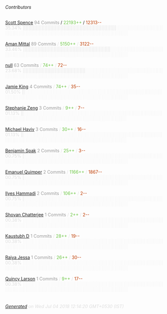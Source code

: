###### Contributors
[Scott Spence](https://github.com/spences10)
<font color="#999">94 Commits</font> / <font color="#6cc644">22193++</font> / <font color="#bd3c00"> 12313--</font>
<font color="#dedede">35.34%&nbsp;<font color="#dedede">||||||||||||||||||||||||||||||||||||||||||||||||||||||||||||||||</font><font color="#f4f4f4">||||||||||||||||||||||||||||||||||||||||||||||||||||||||||||||||||||||||||||||||||||||||||||||||||||||||||||||||||||</font><br><br>
[Aman Mittal](https://github.com/amandeepmittal)
<font color="#999">89 Commits</font> / <font color="#6cc644">5150++</font> / <font color="#bd3c00"> 3122--</font>
<font color="#dedede">33.46%&nbsp;<font color="#dedede">||||||||||||||||||||||||||||||||||||||||||||||||||||||||||||</font><font color="#f4f4f4">||||||||||||||||||||||||||||||||||||||||||||||||||||||||||||||||||||||||||||||||||||||||||||||||||||||||||||||||||||||||</font><br><br>
[null](https://github.com/apps/greenkeeper)
<font color="#999">63 Commits</font> / <font color="#6cc644">74++</font> / <font color="#bd3c00"> 72--</font>
<font color="#dedede">23.68%&nbsp;<font color="#dedede">|||||||||||||||||||||||||||||||||||||||||||</font><font color="#f4f4f4">|||||||||||||||||||||||||||||||||||||||||||||||||||||||||||||||||||||||||||||||||||||||||||||||||||||||||||||||||||||||||||||||||||||||||</font><br><br>
[Jamie King](https://github.com/king0120)
<font color="#999">4 Commits</font> / <font color="#6cc644">74++</font> / <font color="#bd3c00"> 35--</font>
<font color="#dedede">01.50%&nbsp;<font color="#dedede">||</font><font color="#f4f4f4">||||||||||||||||||||||||||||||||||||||||||||||||||||||||||||||||||||||||||||||||||||||||||||||||||||||||||||||||||||||||||||||||||||||||||||||||||||||||||||||||||||||||||||||||||</font><br><br>
[Stephanie Zeng](https://github.com/stephanie56)
<font color="#999">3 Commits</font> / <font color="#6cc644">9++</font> / <font color="#bd3c00"> 7--</font>
<font color="#dedede">01.13%&nbsp;<font color="#dedede">||</font><font color="#f4f4f4">||||||||||||||||||||||||||||||||||||||||||||||||||||||||||||||||||||||||||||||||||||||||||||||||||||||||||||||||||||||||||||||||||||||||||||||||||||||||||||||||||||||||||||||||||</font><br><br>
[Michael Haviv](https://github.com/mhaviv)
<font color="#999">3 Commits</font> / <font color="#6cc644">30++</font> / <font color="#bd3c00"> 16--</font>
<font color="#dedede">01.13%&nbsp;<font color="#dedede">||</font><font color="#f4f4f4">||||||||||||||||||||||||||||||||||||||||||||||||||||||||||||||||||||||||||||||||||||||||||||||||||||||||||||||||||||||||||||||||||||||||||||||||||||||||||||||||||||||||||||||||||</font><br><br>
[Benjamin Spak](https://github.com/benjaminspak)
<font color="#999">2 Commits</font> / <font color="#6cc644">25++</font> / <font color="#bd3c00"> 3--</font>
<font color="#dedede">00.75%&nbsp;<font color="#dedede">|</font><font color="#f4f4f4">|||||||||||||||||||||||||||||||||||||||||||||||||||||||||||||||||||||||||||||||||||||||||||||||||||||||||||||||||||||||||||||||||||||||||||||||||||||||||||||||||||||||||||||||||||</font><br><br>
[Emanuel Quimper](https://github.com/EQuimper)
<font color="#999">2 Commits</font> / <font color="#6cc644">1166++</font> / <font color="#bd3c00"> 1867--</font>
<font color="#dedede">00.75%&nbsp;<font color="#dedede">|</font><font color="#f4f4f4">|||||||||||||||||||||||||||||||||||||||||||||||||||||||||||||||||||||||||||||||||||||||||||||||||||||||||||||||||||||||||||||||||||||||||||||||||||||||||||||||||||||||||||||||||||</font><br><br>
[Ilyes Hammadi](https://github.com/Ilyes-Hammadi)
<font color="#999">2 Commits</font> / <font color="#6cc644">106++</font> / <font color="#bd3c00"> 2--</font>
<font color="#dedede">00.75%&nbsp;<font color="#dedede">|</font><font color="#f4f4f4">|||||||||||||||||||||||||||||||||||||||||||||||||||||||||||||||||||||||||||||||||||||||||||||||||||||||||||||||||||||||||||||||||||||||||||||||||||||||||||||||||||||||||||||||||||</font><br><br>
[Shovan Chatterjee](https://github.com/shovanch)
<font color="#999">1 Commits</font> / <font color="#6cc644">2++</font> / <font color="#bd3c00"> 2--</font>
<font color="#dedede">00.38%&nbsp;<font color="#dedede"></font><font color="#f4f4f4">||||||||||||||||||||||||||||||||||||||||||||||||||||||||||||||||||||||||||||||||||||||||||||||||||||||||||||||||||||||||||||||||||||||||||||||||||||||||||||||||||||||||||||||||||||</font><br><br>
[Kaustubh D](https://github.com/kayd33)
<font color="#999">1 Commits</font> / <font color="#6cc644">28++</font> / <font color="#bd3c00"> 19--</font>
<font color="#dedede">00.38%&nbsp;<font color="#dedede"></font><font color="#f4f4f4">||||||||||||||||||||||||||||||||||||||||||||||||||||||||||||||||||||||||||||||||||||||||||||||||||||||||||||||||||||||||||||||||||||||||||||||||||||||||||||||||||||||||||||||||||||</font><br><br>
[Raiya Jessa](https://github.com/raiyaj)
<font color="#999">1 Commits</font> / <font color="#6cc644">26++</font> / <font color="#bd3c00"> 30--</font>
<font color="#dedede">00.38%&nbsp;<font color="#dedede"></font><font color="#f4f4f4">||||||||||||||||||||||||||||||||||||||||||||||||||||||||||||||||||||||||||||||||||||||||||||||||||||||||||||||||||||||||||||||||||||||||||||||||||||||||||||||||||||||||||||||||||||</font><br><br>
[Quincy Larson](https://github.com/QuincyLarson)
<font color="#999">1 Commits</font> / <font color="#6cc644">9++</font> / <font color="#bd3c00"> 17--</font>
<font color="#dedede">00.38%&nbsp;<font color="#dedede"></font><font color="#f4f4f4">||||||||||||||||||||||||||||||||||||||||||||||||||||||||||||||||||||||||||||||||||||||||||||||||||||||||||||||||||||||||||||||||||||||||||||||||||||||||||||||||||||||||||||||||||||</font><br><br>
###### [Generated](https://github.com/jakeleboeuf/contributor) on Wed Jul 04 2018 12:14:20 GMT+0530 (IST)